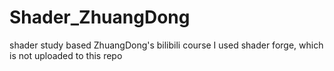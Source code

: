 # Shader_ZhuangDong
shader study based ZhuangDong's bilibili course
I used shader forge, which is not uploaded to this repo
